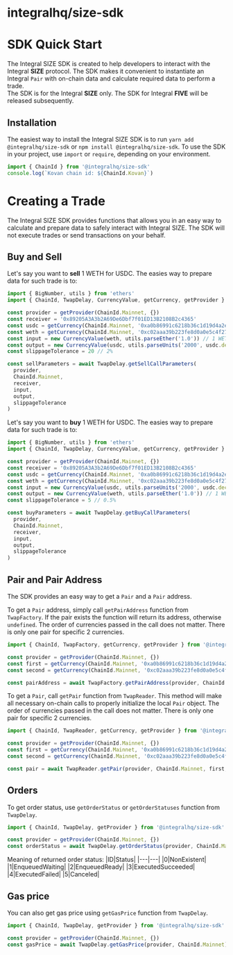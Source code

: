# integralhq/size-sdk

# SDK Quick Start

The Integral SIZE SDK is created to help developers to interact with the Integral **SIZE** protocol. The SDK makes it convenient to instantiate an Integral `Pair` with on-chain data and calculate required data to perform a trade.\
The SDK is for the Integral **SIZE** only. The SDK for Integral **FIVE** will be released subsequently.

## Installation

The easiest way to install the Integral SIZE SDK is to run `yarn add @integralhq/size-sdk` or `npm install @integralhq/size-sdk`.
To use the SDK in your project, use `import` or `require`, depending on your environment.

```typescript
import { ChainId } from '@integralhq/size-sdk'
console.log(`Kovan chain id: ${ChainId.Kovan}`)
```

# Creating a Trade

The Integral SIZE SDK provides functions that allows you in an easy way to calculate and prepare data to safely interact with Integral SIZE. The SDK will not execute trades or send transactions on your behalf.

## Buy and Sell

Let's say you want to **sell** 1 WETH for USDC. The easies way to prepare data for such trade is to:

```typescript
import { BigNumber, utils } from 'ethers'
import { ChainId, TwapDelay, CurrencyValue, getCurrency, getProvider } from '@integralhq/size-sdk'

const provider = getProvider(ChainId.Mainnet, {})
const receiver = '0x89205A3A3b2A69De6Dbf7f01ED13B2108B2c4365'
const usdc = getCurrency(ChainId.Mainnet, '0xa0b86991c6218b36c1d19d4a2e9eb0ce3606eb48') // USDC address on Ethereum Mainnet
const weth = getCurrency(ChainId.Mainnet, '0xc02aaa39b223fe8d0a0e5c4f27ead9083c756cc2') // WETH address on Ethereum Mainnet
const input = new CurrencyValue(weth, utils.parseEther('1.0')) // 1 WETH
const output = new CurrencyValue(usdc, utils.parseUnits('2000', usdc.decimals)) // 2000 USDC
const slippageTolerance = 20 // 2%

const sellParameters = await TwapDelay.getSellCallParameters(
  provider,
  ChainId.Mainnet,
  receiver,
  input,
  output,
  slippageTolerance
)
```

Let's say you want to **buy** 1 WETH for USDC. The easies way to prepare data for such trade is to:

```typescript
import { BigNumber, utils } from 'ethers'
import { ChainId, TwapDelay, CurrencyValue, getCurrency, getProvider } from '@integralhq/size-sdk'

const provider = getProvider(ChainId.Mainnet, {})
const receiver = '0x89205A3A3b2A69De6Dbf7f01ED13B2108B2c4365'
const usdc = getCurrency(ChainId.Mainnet, '0xa0b86991c6218b36c1d19d4a2e9eb0ce3606eb48') // USDC address on Ethereum Mainnet
const weth = getCurrency(ChainId.Mainnet, '0xc02aaa39b223fe8d0a0e5c4f27ead9083c756cc2') // WETH address on Ethereum Mainnet
const input = new CurrencyValue(usdc, utils.parseUnits('2000', usdc.decimals)) // 2000 USDC
const output = new CurrencyValue(weth, utils.parseEther('1.0')) // 1 WETH
const slippageTolerance = 5 // 0.5%

const buyParameters = await TwapDelay.getBuyCallParameters(
  provider,
  ChainId.Mainnet,
  receiver,
  input,
  output,
  slippageTolerance
)
```

## Pair and Pair Address

The SDK provides an easy way to get a `Pair` and a `Pair` address.

To get a `Pair` address, simply call `getPairAddress` function from `TwapFactory`. If the pair exists the function will return its address, otherwise `undefined`.
The order of currencies passed in the call does not matter. There is only one pair for specific 2 currencies.

```typescript
import { ChainId, TwapFactory, getCurrency, getProvider } from '@integralhq/size-sdk'

const provider = getProvider(ChainId.Mainnet, {})
const first = getCurrency(ChainId.Mainnet, '0xa0b86991c6218b36c1d19d4a2e9eb0ce3606eb48') // USDC address on Ethereum Mainnet
const second = getCurrency(ChainId.Mainnet, '0xc02aaa39b223fe8d0a0e5c4f27ead9083c756cc2') // WETH address on Ethereum Mainnet

const pairAddress = await TwapFactory.getPairAddress(provider, ChainId.Mainnet, first, second)
```

To get a `Pair`, call `getPair` function from `TwapReader`. This method will make all necessary on-chain calls to properly initialize the local `Pair` object.
The order of currencies passed in the call does not matter. There is only one pair for specific 2 currencies.

```typescript
import { ChainId, TwapReader, getCurrency, getProvider } from '@integralhq/size-sdk'

const provider = getProvider(ChainId.Mainnet, {})
const first = getCurrency(ChainId.Mainnet, '0xa0b86991c6218b36c1d19d4a2e9eb0ce3606eb48') // USDC address on Ethereum Mainnet
const second = getCurrency(ChainId.Mainnet, '0xc02aaa39b223fe8d0a0e5c4f27ead9083c756cc2') // WETH address on Ethereum Mainnet

const pair = await TwapReader.getPair(provider, ChainId.Mainnet, first, second)
```

## Orders

To get order status, use `getOrderStatus` or `getOrderStatuses` function from `TwapDelay`.

```typescript
import { ChainId, TwapDelay, getProvider } from '@integralhq/size-sdk'

const provider = getProvider(ChainId.Mainnet, {})
const orderStatus = await TwapDelay.getOrderStatus(provider, ChainId.Mainnet, 12)
```

Meaning of returned order status:
|ID|Status|
|---|---|
|0|NonExistent|
|1|EnqueuedWaiting|
|2|EnqueuedReady|
|3|ExecutedSucceeded|
|4|ExecutedFailed|
|5|Canceled|

## Gas price

You can also get gas price using `getGasPrice` function from `TwapDelay`.

```typescript
import { ChainId, TwapDelay, getProvider } from '@integralhq/size-sdk'

const provider = getProvider(ChainId.Mainnet, {})
const gasPrice = await TwapDelay.getGasPrice(provider, ChainId.Mainnet)
```
